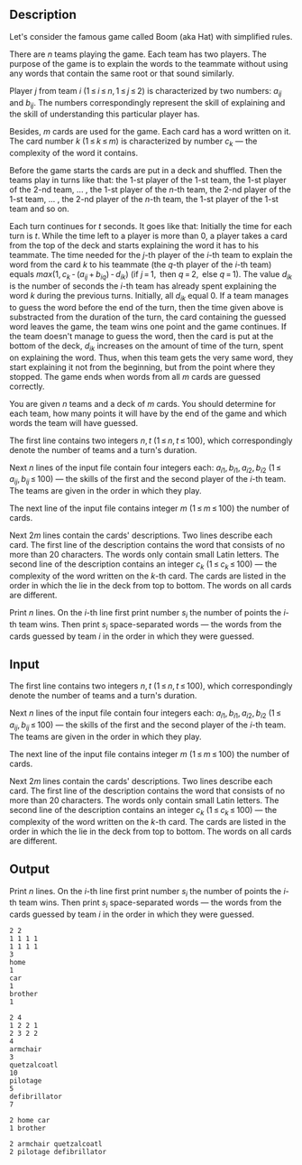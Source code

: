 ## Description

<div><p>Let's consider the famous game called Boom (aka Hat) with simplified rules.</p><p>There are <span class="tex-span"><i>n</i></span> teams playing the game. Each team has two players. The purpose of the game is to explain the words to the teammate without using any words that contain the same root or that sound similarly. </p><p>Player <span class="tex-span"><i>j</i></span> from team <span class="tex-span"><i>i</i></span> <span class="tex-span">(1 ≤ <i>i</i> ≤ <i>n</i>, 1 ≤ <i>j</i> ≤ 2)</span> is characterized by two numbers: <span class="tex-span"><i>a</i><sub class="lower-index"><i>ij</i></sub></span> and <span class="tex-span"><i>b</i><sub class="lower-index"><i>ij</i></sub></span>. The numbers correspondingly represent the skill of explaining and the skill of understanding this particular player has. </p><p>Besides, <span class="tex-span"><i>m</i></span> cards are used for the game. Each card has a word written on it. The card number <span class="tex-span"><i>k</i></span> <span class="tex-span">(1 ≤ <i>k</i> ≤ <i>m</i>)</span> is characterized by number <span class="tex-span"><i>c</i><sub class="lower-index"><i>k</i></sub></span> — the complexity of the word it contains.</p><p>Before the game starts the cards are put in a deck and shuffled. Then the teams play in turns like that: the 1-st player of the 1-st team, the 1-st player of the 2-nd team, ... , the 1-st player of the <span class="tex-span"><i>n</i></span>-th team, the 2-nd player of the 1-st team, ... , the 2-nd player of the <span class="tex-span"><i>n</i></span>-th team, the 1-st player of the 1-st team and so on.</p><p>Each turn continues for <span class="tex-span"><i>t</i></span> seconds. It goes like that: Initially the time for each turn is <span class="tex-span"><i>t</i></span>. While the time left to a player is more than 0, a player takes a card from the top of the deck and starts explaining the word it has to his teammate. The time needed for the <span class="tex-span"><i>j</i></span>-th player of the <span class="tex-span"><i>i</i></span>-th team to explain the word from the card <span class="tex-span"><i>k</i></span> to his teammate (the <span class="tex-span"><i>q</i></span>-th player of the <span class="tex-span"><i>i</i></span>-th team) equals <span class="tex-span"><i>max</i>(1, <i>c</i><sub class="lower-index"><i>k</i></sub> - (<i>a</i><sub class="lower-index"><i>ij</i></sub> + <i>b</i><sub class="lower-index"><i>iq</i></sub>) - <i>d</i><sub class="lower-index"><i>ik</i></sub>)</span> (if <span class="tex-span"><i>j</i> = 1, </span> then <span class="tex-span"><i>q</i> = 2, </span> else <span class="tex-span"><i>q</i> = 1</span>). The value <span class="tex-span"><i>d</i><sub class="lower-index"><i>ik</i></sub></span> is the number of seconds the <span class="tex-span"><i>i</i></span>-th team has already spent explaining the word <span class="tex-span"><i>k</i></span> during the previous turns. Initially, all <span class="tex-span"><i>d</i><sub class="lower-index"><i>ik</i></sub></span> equal 0. If a team manages to guess the word before the end of the turn, then the time given above is substracted from the duration of the turn, the card containing the guessed word leaves the game, the team wins one point and the game continues. If the team doesn't manage to guess the word, then the card is put at the bottom of the deck, <span class="tex-span"><i>d</i><sub class="lower-index"><i>ik</i></sub></span> increases on the amount of time of the turn, spent on explaining the word. Thus, when this team gets the very same word, they start explaining it not from the beginning, but from the point where they stopped. The game ends when words from all <span class="tex-span"><i>m</i></span> cards are guessed correctly.</p><p>You are given <span class="tex-span"><i>n</i></span> teams and a deck of <span class="tex-span"><i>m</i></span> cards. You should determine for each team, how many points it will have by the end of the game and which words the team will have guessed.</p></div><div class="input-specification"><p>The first line contains two integers <span class="tex-span"><i>n</i>, <i>t</i></span> <span class="tex-span">(1 ≤ <i>n</i>, <i>t</i> ≤ 100)</span>, which correspondingly denote the number of teams and a turn's duration.</p><p>Next <span class="tex-span"><i>n</i></span> lines of the input file contain four integers each: <span class="tex-span"><i>a</i><sub class="lower-index"><i>i</i>1</sub>, <i>b</i><sub class="lower-index"><i>i</i>1</sub>, <i>a</i><sub class="lower-index"><i>i</i>2</sub>, <i>b</i><sub class="lower-index"><i>i</i>2</sub></span> <span class="tex-span">(1 ≤ <i>a</i><sub class="lower-index"><i>ij</i></sub>, <i>b</i><sub class="lower-index"><i>ij</i></sub> ≤ 100)</span> — the skills of the first and the second player of the <span class="tex-span"><i>i</i></span>-th team. The teams are given in the order in which they play.</p><p>The next line of the input file contains integer <span class="tex-span"><i>m</i></span> <span class="tex-span">(1 ≤ <i>m</i> ≤ 100)</span> the number of cards.</p><p>Next <span class="tex-span">2<i>m</i></span> lines contain the cards' descriptions. Two lines describe each card. The first line of the description contains the word that consists of no more than 20 characters. The words only contain small Latin letters. The second line of the description contains an integer <span class="tex-span"><i>c</i><sub class="lower-index"><i>k</i></sub></span> (<span class="tex-span">1 ≤ <i>c</i><sub class="lower-index"><i>k</i></sub> ≤ 100</span>) — the complexity of the word written on the <span class="tex-span"><i>k</i></span>-th card. The cards are listed in the order in which the lie in the deck from top to bottom. The words on all cards are different.</p></div><div class="output-specification"><p>Print <span class="tex-span"><i>n</i></span> lines. On the <span class="tex-span"><i>i</i></span>-th line first print number <span class="tex-span"><i>s</i><sub class="lower-index"><i>i</i></sub></span> the number of points the <span class="tex-span"><i>i</i></span>-th team wins. Then print <span class="tex-span"><i>s</i><sub class="lower-index"><i>i</i></sub></span> space-separated words — the words from the cards guessed by team <span class="tex-span"><i>i</i></span> in the order in which they were guessed.</p></div>

## Input

<p>The first line contains two integers <span class="tex-span"><i>n</i>, <i>t</i></span> <span class="tex-span">(1 ≤ <i>n</i>, <i>t</i> ≤ 100)</span>, which correspondingly denote the number of teams and a turn's duration.</p><p>Next <span class="tex-span"><i>n</i></span> lines of the input file contain four integers each: <span class="tex-span"><i>a</i><sub class="lower-index"><i>i</i>1</sub>, <i>b</i><sub class="lower-index"><i>i</i>1</sub>, <i>a</i><sub class="lower-index"><i>i</i>2</sub>, <i>b</i><sub class="lower-index"><i>i</i>2</sub></span> <span class="tex-span">(1 ≤ <i>a</i><sub class="lower-index"><i>ij</i></sub>, <i>b</i><sub class="lower-index"><i>ij</i></sub> ≤ 100)</span> — the skills of the first and the second player of the <span class="tex-span"><i>i</i></span>-th team. The teams are given in the order in which they play.</p><p>The next line of the input file contains integer <span class="tex-span"><i>m</i></span> <span class="tex-span">(1 ≤ <i>m</i> ≤ 100)</span> the number of cards.</p><p>Next <span class="tex-span">2<i>m</i></span> lines contain the cards' descriptions. Two lines describe each card. The first line of the description contains the word that consists of no more than 20 characters. The words only contain small Latin letters. The second line of the description contains an integer <span class="tex-span"><i>c</i><sub class="lower-index"><i>k</i></sub></span> (<span class="tex-span">1 ≤ <i>c</i><sub class="lower-index"><i>k</i></sub> ≤ 100</span>) — the complexity of the word written on the <span class="tex-span"><i>k</i></span>-th card. The cards are listed in the order in which the lie in the deck from top to bottom. The words on all cards are different.</p>

## Output

<p>Print <span class="tex-span"><i>n</i></span> lines. On the <span class="tex-span"><i>i</i></span>-th line first print number <span class="tex-span"><i>s</i><sub class="lower-index"><i>i</i></sub></span> the number of points the <span class="tex-span"><i>i</i></span>-th team wins. Then print <span class="tex-span"><i>s</i><sub class="lower-index"><i>i</i></sub></span> space-separated words — the words from the cards guessed by team <span class="tex-span"><i>i</i></span> in the order in which they were guessed.</p>





```input1
2 2
1 1 1 1
1 1 1 1
3
home
1
car
1
brother
1

```




```input2
2 4
1 2 2 1
2 3 2 2
4
armchair
3
quetzalcoatl
10
pilotage
5
defibrillator
7

```




```output1
2 home car 
1 brother 

```




```output2
2 armchair quetzalcoatl 
2 pilotage defibrillator 

```


